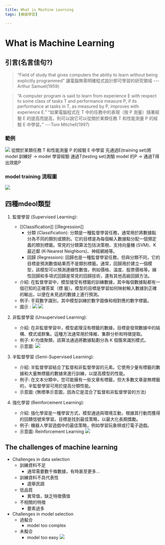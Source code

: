 ```yaml
---
title: What is Machine Learning
tags: [機器學習]

---
```


# What is Machine Learning
## 引言(名言佳句?)


>“Field of study that gives computers the ability to learn without being explicitly programmed"
>讓電腦無需明確程式設計即可學習的研究領域
>---Arthur Samuel(1959)

>“A computer program is said to learn from experience E with respect to some class of tasks T and performance measure P, if its performance at tasks in T, as measured by P, improves with experience E.”
>“如果電腦程式在 T 中的任務中的表現（按 P 測量）隨著經驗 E 的提高而提高，則可以說它可以從關於某類任務 T 和性能測量 P 的經驗 E 中學習。”
---Tom Mitchell(1997)
### 範例
![](image/S1ppAPfzp.png)
從關於某類任務 T 和性能測量 P 的經驗 E 中學習
先通過E(training set)將 model 訓練好 → model 學習經驗
通過T(testing set)測驗 model 的P → 通過T得出效能P

### model training 流程圖
![](image/rkobbuff6.png)

## 四種mdeol類型

1. 監督學習 (Supervised Learning):
    - [[Classification]] [[Regression]]
        - 分類 (Classification):
                分類是一種監督學習任務，通常用於將數據點分為不同的類別或類別。它的目標是為每個輸入數據點分配一個預定義的類別標籤。常見的分類算法包括決策樹、支持向量機 (SVM)、K最近鄰 (K-Nearest Neighbors)、神經網絡等。
        - 回歸 (Regression):
            回歸也是一種監督學習任務，但與分類不同，它的目標是預測數值結果而不是類別標籤。通常，回歸用於建立一個模型，該模型可以預測連續性數值，例如價格、溫度、股票價格等。線性回歸和多項式回歸是常見的回歸技術，還有其他高級回歸方法。
    - 介紹: 
        在監督學習中，模型接受有標籤的訓練數據，其中每個數據點都有一個已知的正確答案（標  籤）。模型的目標是學習如何映射輸入數據到正確的輸出，以便在未見過的數據上進行預測。
    - 例子: 手寫數字識別，其中模型訓練於數字圖像和相對應的數字標籤。
    - 圖示 : 
         ![](image/SkvRu_zfp.png)
         ![](image/1*Nf2tTTkALYq6RTMQmhjo1A.png)

    
    
2. 非監督學習 (Unsupervised Learning):
    - 介紹: 在非監督學習中，模型處理沒有標籤的數據，目標是發現數據中的結構、模式或群集。這種方法通常用於降維、集群分析和特徵提取。
    - 例子: K-均值聚類，該算法通過將數據點劃分為 K 個簇來識別模式。
    - 示意圖: ![](image/HkhpOdMGa.png)
        
3. 半監督學習 (Semi-Supervised Learning):

    - 介紹: 半監督學習結合了監督和非監督學習的元素。它使用少量有標籤的數據和大量無標籤的數據來進行訓練，以提高模型的性能。
    - 例子: 在文本分類中，您可能擁有一些文章有標籤，但大多數文章是無標籤的，半監督學習可用於提高分類性能。
    - 示意圖: (無標準示意圖，因為它是混合了監督和非監督學習的方法)
4. 強化學習 (Reinforcement Learning):

    - 介紹: 強化學習是一種學習方式，模型通過與環境互動，根據其行動而獲得的回饋信號來學習。目標是找到最佳策略，以最大化長期獎勵。
    - 例子: 機器人學習遊戲中的最佳策略，例如學習玩象棋或打電子遊戲。
    - 示意圖: Reinforcement Learning ![](image/500px-Reinforcement_learning_diagram.svg.png)
## The challenges of machine learning
- Challenges in data selection
    - 訓練資料不足
        - 通常需要數千條數據，有時甚至更多…
    - 訓練資料不具代表性
        - 選舉民調
    - 低品質
        - 異常值，缺乏特徵價值
    - 不相關的特徵
        - 要素過多
- Challenges in model selection
    - 過擬合 
        - model too complex
    - 未擬合
        - model too easy
![](image/SyXTh_Mfp.png)
